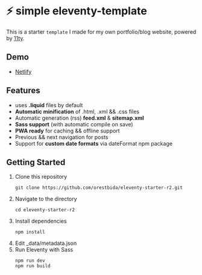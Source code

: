 # ⚡️ simple eleventy-template

This is a starter `template` I made for my own portfolio/blog website, powered by [11ty](https://github.com/11ty/eleventy).

## Demo
- [Netlify](https://github.com/11ty/eleventy)

## Features
- uses **.liquid** files by default
- **Automatic minification** of .html, .xml && .css files
- Automatic generation (rss) **feed.xml** & **sitemap.xml**
- **Sass support** (with automatic compile on save)
- **PWA ready** for caching && offline support
- Previous && next navigation for posts
- Support for **custom date formats** via dateFormat npm package

## Getting Started
1. Clone this repository
    ```
    git clone https://github.com/orestbida/eleventy-starter-r2.git
    ```
2. Navigate to the directory
    ```
    cd eleventy-starter-r2
    ```
3. Install dependencies
    ```
    npm install
    ```
4. Edit _data/metadata.json
5. Run Eleventy with Sass
    ```
    npm run dev
    npm run build